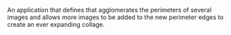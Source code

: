 An application that defines that agglomerates the perimeters of several images and allows more images to be added to the new perimeter edges to create an ever expanding collage.
